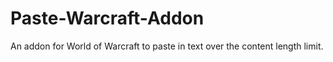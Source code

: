 # Paste-Warcraft-Addon
An addon for World of Warcraft to paste in text over the content length limit.
